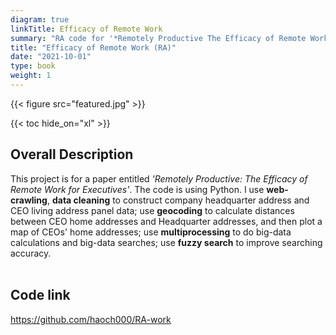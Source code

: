 ```yaml
---
diagram: true
linkTitle: Efficacy of Remote Work
summary: "RA code for '*Remotely Productive The Efficacy of Remote Work for Executives*'"
title: "Efficacy of Remote Work (RA)"
date: "2021-10-01"
type: book
weight: 1
---
```


{{< figure src="featured.jpg" >}}

{{< toc hide_on="xl" >}}
 
## Overall Description

This project is for a paper entitled *'Remotely Productive: The Efficacy of Remote Work for Executives'*. The code is using Python.
I use **web-crawling**, **data cleaning** to construct company headquarter address and CEO living address panel data; use **geocoding** to calculate distances between CEO home addresses and Headquarter addresses, and then plot a map of CEOs' home addresses; 
use **multiprocessing** to do big-data calculations and big-data searches; use **fuzzy search** to improve searching accuracy. 
<br></br>
## Code link

<u>https://github.com/haoch000/RA-work</u>
<br></br>





